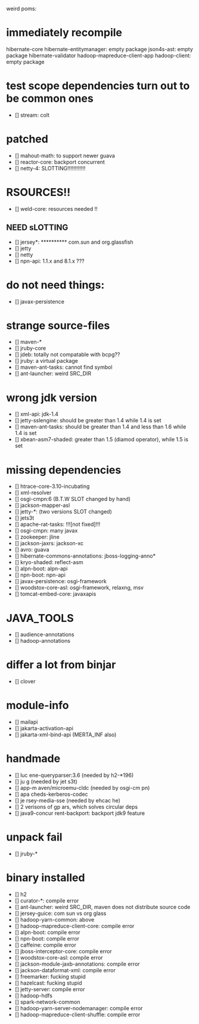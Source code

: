 weird poms:

# immediately recompile
hibernate-core
hibernate-entitymanager: empty package
json4s-ast: empty package
hibernate-validator
hadoop-mapreduce-client-app
hadoop-client: empty package

# test scope dependencies turn out to be common ones
- [] stream: colt

# patched
- [] mahout-math: to support newer guava
- [] reactor-core: backport concurrent
- [] netty-4: SLOTTING!!!!!!!!!!!!

# RSOURCES!!
- [] weld-core: resources needed !!

## NEED sLOTTING
- [] jersey*: ********** com.sun and org.glassfish
- [] jetty
- [] netty
- [] npn-api: 1.1.x and 8.1.x ???

# do not need things:
- [] javax-persistence

# strange source-files
- [] maven-*
- [] jruby-core
- [] jdeb: totally not compatable with bcpg??
- [] jruby: a virtual package
- [] maven-ant-tasks: cannot find symbol
- [] ant-launcher: weird SRC_DIR

# wrong jdk version
- [] xml-api: jdk-1.4
- [] jetty-sslengine: should be greater than 1.4 while 1.4 is set
- [] maven-ant-tasks: should be greater than 1.4 and less than 1.6 while 1.4 is set
- [] xbean-asm7-shaded: greater than 1.5 (diamod operator), while 1.5 is set

# missing dependencies
- [] htrace-core-3.10-incubating
- [] xml-resolver
- [] osgi-cmpn:6 (B.T.W SLOT changed by hand)
- [] jackson-mapper-asl
- [] jetty-*: (two versions SLOT changed)
- [] jets3t
- [] apache-rat-tasks: !!![not fixed]!!!
- [] osgi-cmpn: many javax
- [] zookeeper: jline
- [] jackson-jaxrs: jackson-xc
- [] avro: guava
- [] hibernate-commons-annotations: jboss-logging-anno*
- [] kryo-shaded: reflect-asm
- [] alpn-boot: alpn-api
- [] npn-boot: npn-api
- [] javax-persistence: osgi-framework
- [] woodstox-core-asl: osgi-framework, relaxng, msv
- [] tomcat-embed-core: javaxapis

# JAVA_TOOLS
- [] audience-annotations
- [] hadoop-annotations

# differ a lot from binjar
- [] clover

# module-info
- [] mailapi
- [] jakarta-activation-api
- [] jakarta-xml-bind-api (MERTA_INF also)

# handmade
- [] luc ene-queryparser:3.6 (needed by h2-*196)
- [] ju g (needed by jet  s3t)
- [] app-m aven/microemu-cldc (needed by osgi-cm pn)
- [] apa cheds-kerberos-codec
- [] je rsey-media-sse (needed by ehcac he)
- [] 2 verisons of gp ars, which solves circular deps
- [] java9-concur rent-backport: backport jdk9 feature

# unpack fail
- [] jruby-*
# binary installed
- [] h2
- [] curator-*: compile error
- [] ant-launcher: weird SRC_DIR, maven does not distribute source code
- [] jersey-guice: com sun vs org glass
- [] hadoop-yarn-common: above
- [] hadoop-mapreduce-client-core: compile error
- [] alpn-boot: compile error
- [] npn-boot: compile error
- [] caffeine: compile error
- [] jboss-interceptor-core: compile error
- [] woodstox-core-asl: compile error
- [] jackson-module-jaxb-annotations: compile error
- [] jackson-dataformat-xml: compile error
- [] freemarker: fucking stupid
- [] hazelcast: fucking stupid
- [] jetty-server: compile error
- [] hadoop-hdfs
- [] spark-network-common
- [] hadoop-yarn-server-nodemanager: compile error
- [] hadoop-mapreduce-client-shuffle: compile error
